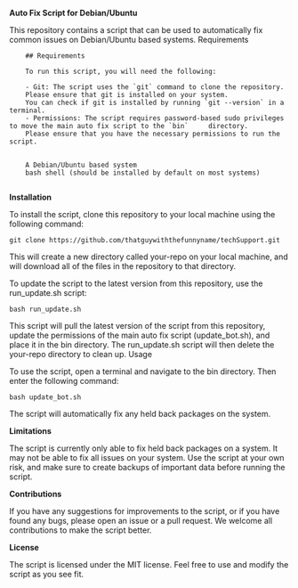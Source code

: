 **Auto Fix Script for Debian/Ubuntu**

This repository contains a script that can be used to automatically fix common issues on Debian/Ubuntu based systems.
Requirements
```    
    ## Requirements

    To run this script, you will need the following:

    - Git: The script uses the `git` command to clone the repository. 
    Please ensure that git is installed on your system. 
    You can check if git is installed by running `git --version` in a terminal.
    - Permissions: The script requires password-based sudo privileges to move the main auto fix script to the `bin`     directory. 
    Please ensure that you have the necessary permissions to run the script.


    A Debian/Ubuntu based system
    bash shell (should be installed by default on most systems)
    
```
**Installation**

To install the script, clone this repository to your local machine using the following command:

```git clone https://github.com/thatguywiththefunnyname/techSupport.git```


This will create a new directory called your-repo on your local machine, and will download all of the files in the repository to that directory.

To update the script to the latest version from this repository, use the run_update.sh script:

```bash run_update.sh```

This script will pull the latest version of the script from this repository, update the permissions of the main auto fix script (update_bot.sh), and place it in the bin directory. The run_update.sh script will then delete the your-repo directory to clean up.
Usage

To use the script, open a terminal and navigate to the bin directory. Then enter the following command:

```bash update_bot.sh```

The script will automatically fix any held back packages on the system.


**Limitations**

The script is currently only able to fix held back packages on a system. It may not be able to fix all issues on your system. Use the script at your own risk, and make sure to create backups of important data before running the script.


**Contributions**

If you have any suggestions for improvements to the script, or if you have found any bugs, please open an issue or a pull request. We welcome all contributions to make the script better.


**License**

The script is licensed under the MIT license. Feel free to use and modify the script as you see fit.
